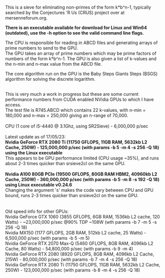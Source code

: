 This is a sieve for eliminating non-primes of the form k*b^n-1, typically searched by the Conjectures 'R Us (CRUS) project over at mersenneforum.org.

<b>There is an executable available for download for Linux and Win64 (outdated), use the -h option to see the valid command line flags.</b>

The CPU is responsible for reading in ABCD files and generating arrays of prime numbers to send to the GPU.<br />
The GPU takes an array of prime numbers which may be prime factors of numbers of the form k*b^n-1. The GPU is also given a list of k-values and the n-min and n-max value from the ABCD file. 

The core algorithm run on the GPU is the Baby Steps Giants Steps (BSGS) algorithm for solving the discrete logarithm. 

<br />
This is very much a work in progress but these are some current performance numbers from CUDA enabled NVidia GPUs to which I have access.<br />
The test file is R745.ABCD which contains 22 k-values, with n-min = 180,000 and n-max = 250,000 giving an n-range of 70,000.<br />
<br />
CPU (1 core of i5-4440 @ 3.1Ghz, using SR2Sieve) - 6,000,000 p/sec<br />

<br />
Latest update as of 17/05/23:<br/>
<b>Nvidia GeForce RTX 2080 Ti (11750 GFLOPS, 11GB RAM, 5632kb L2 Cache, 250W) - 125,000,000 p/sec (with params -b 5 -m 4 -s 256 -Q 18) using the Linux executable</b> <br />
This appears to be GPU performance limited (CPU usage ~35%), and runs about 2-3 times quicker than srsieve2cl on the same GPU.  <br/><br/>
<b>Nvidia A100 80GB PCIe (19500 GFLOPS, 80GB RAM HBM2, 40960kb L2 Cache, 250W) - 360,000,000 p/sec (with params -b 5 -m 8 -s 192 -Q 18) using Linux executable v0.24.6</b> <br />
Changing the argument 's' makes the code vary between CPU and GPU bound, runs 2-3 times quicker than srsieve2cl on the same GPU.  <br/><br/>

<br/>
Old speed info for other GPUs: <br/>
Nvidia GeForce GTX 1060 (3855 GFLOPS, 6GB RAM, 1536kb L2 cache, 120 Watts) - ~23,000,000 p/sec @90% TDP ~108W (wth params -b 7 -m 5 -s 256 -Q 18) <br /> 
Nvidia MX150 (1177 GFLOPS, 2GB RAM, 512kb L2 cache, 25 Watts) - 6,500,000 p/sec (with params -b 5 -m 5)<br />
Nvidia GeForce RTX 2070 Max-Q (5460 GFLOPS, 8GB RAM, 4096kb L2 Cache, 80 Watts) - 54,800,000 p/sec (with params -b 9 -m 4)<br />
Nvidia GeForce RTX 2080 (8920 GFLOPS, 8GB RAM, 4096kb L2 Cache, 215W) - 80,000,000 p/sec (with params -b 7 -m 4 -s 256 -Q 18) <br />
Nvidia GeForce RTX 2080 Ti (11750 GFLOPS, 11GB RAM, 5632kb L2 Cache, 250W) - 123,000,000 p/sec (with params -b 8 -m 4 -s 256 -Q 18) <br />
<br /> <br />


